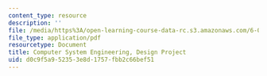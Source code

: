 ```yaml
---
content_type: resource
description: ''
file: /media/https%3A/open-learning-course-data-rc.s3.amazonaws.com/6-033-computer-system-engineering-spring-2018/d0c9f5a952353e8d1757fbb2c66bef51_MIT6_033S18dp.pdf
file_type: application/pdf
resourcetype: Document
title: Computer System Engineering, Design Project
uid: d0c9f5a9-5235-3e8d-1757-fbb2c66bef51
---
```


